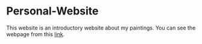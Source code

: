 # Personal-Website
This website is an introductory website about my paintings. You can see the webpage from this <a href ="https://ahmetisk.github.io/Personal-Website/index.html" target="_blank" >link</a>.

